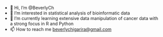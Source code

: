 - 👋 Hi, I’m @BeverlyCh
- 👀 I’m interested in statistical analysis of bioinformatic data
- 🌱 I’m currently learning extensive data manipulation of cancer data with a strong focus in R and Python
- 📫 How to reach me beverlychigarira@gmail.com

<!---
BeverlyCh/BeverlyCh is a ✨ special ✨ repository because its `README.md` (this file) appears on your GitHub profile.
You can click the Preview link to take a look at your changes.
--->

